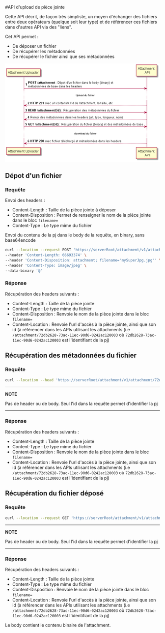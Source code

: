 #API d'upload de pièce jointe

Cette API décrit, de façon très simpliste, un moyen d'échanger des fichiers entre deux opérateurs (quelque soit leur type)
et de référencer ces fichiers dans d'autres API via des "liens".

Cet API permet :
- De déposer un fichier
- De récupérer les métadonnées
- De récupérer le fichier ainsi que ses métadonnées

![Use Cases](sequence.png)

## Dépot d'un fichier

### Requête

Envoi des headers : 
- Content-Length : Taille de la pièce jointe à déposer
- Content-Disposition : Permet de renseigner le nom de la pièce jointe dans le bloc ```filename=```
- Content-Type : Le type mime du fichier

Envoi du contenu de la pj dans le body de la requête, en binary, sans base64encode

```bash
curl --location --request POST 'https://serverRoot/attachment/v1/attachment' \
--header 'Content-Length: 66693374' \
--header 'Content-Disposition: attachment; filename="mySuperJpg.jpg"' \
--header 'Content-Type: image/jpeg' \
--data-binary '@'
```

### Réponse

Récupération des headers suivants : 

- Content-Length : Taille de la pièce jointe
- Content-Type : Le type mime du fichier
- Content-Disposition : Renvoie le nom de la pièce jointe dans le bloc ```filename=```
- Content-Location : Renvoie l'url d'accès à la pièce jointe, ainsi que son id (à référencer dans les APIs utilisant les attachments 
  (i.e ```/attachment/72db2628-73ac-11ec-90d6-0242ac120003``` où ```72db2628-73ac-11ec-90d6-0242ac120003``` est l'identifiant de la pj)

## Récupération des métadonnées du fichier

### Requête

```bash
curl --location --head 'https://serverRoot/attachment/v1/attachment/72db2628-73ac-11ec-90d6-0242ac120003'
```
---
**NOTE**

Pas de header ou de body. Seul l'id dans la requête permet d'identifier la pj

---

### Réponse

Récupération des headers suivants :

- Content-Length : Taille de la pièce jointe
- Content-Type : Le type mime du fichier
- Content-Disposition : Renvoie le nom de la pièce jointe dans le bloc ```filename=```
- Content-Location : Renvoie l'url d'accès à la pièce jointe, ainsi que son id (à référencer dans les APIs utilisant les attachments
  (i.e ```/attachment/72db2628-73ac-11ec-90d6-0242ac120003``` où ```72db2628-73ac-11ec-90d6-0242ac120003``` est l'identifiant de la pj)

## Récupération du fichier déposé

### Requête

```bash
curl --location --request GET 'https://serverRoot/attachment/v1/attachment/72db2628-73ac-11ec-90d6-0242ac120003'
```
---
**NOTE**

Pas de header ou de body. Seul l'id dans la requête permet d'identifier la pj

---

### Réponse

Récupération des headers suivants :

- Content-Length : Taille de la pièce jointe
- Content-Type : Le type mime du fichier
- Content-Disposition : Renvoie le nom de la pièce jointe dans le bloc ```filename=```
- Content-Location : Renvoie l'url d'accès à la pièce jointe, ainsi que son id (à référencer dans les APIs utilisant les attachments
  (i.e ```/attachment/72db2628-73ac-11ec-90d6-0242ac120003``` où ```72db2628-73ac-11ec-90d6-0242ac120003``` est l'identifiant de la pj)

Le body contient le contenu binaire de l'attachment.

